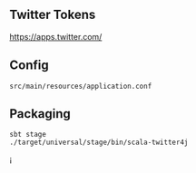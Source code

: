 
## Twitter Tokens

https://apps.twitter.com/


## Config

`src/main/resources/application.conf`

## Packaging

    sbt stage
    ./target/universal/stage/bin/scala-twitter4j
¡